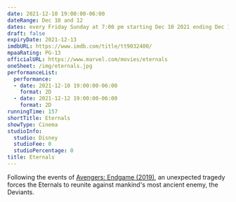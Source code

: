 ```yaml
---
date: 2021-12-10 19:00:00-06:00
dateRange: Dec 10 and 12
dates: every Friday Sunday at 7:00 pm starting Dec 10 2021 ending Dec 12 2021
draft: false
expiryDate: 2021-12-13
imdbURL: https://www.imdb.com/title/tt9032400/
mpaaRating: PG-13
officialURL: https://www.marvel.com/movies/eternals
oneSheet: /img/eternals.jpg
performanceList:
  performance:
  - date: 2021-12-10 19:00:00-06:00
    format: 2D
  - date: 2021-12-12 19:00:00-06:00
    format: 2D
runningTime: 157
shortTitle: Eternals
showType: Cinema
studioInfo:
  studio: Disney
  studioFee: 0
  studioPercentage: 0
title: Eternals
---
```


Following the events of [Avengers: Endgame (2019)](https://www.imdb.com/title/tt4154796/), an unexpected tragedy forces the Eternals to reunite against mankind's most ancient enemy, the Deviants.